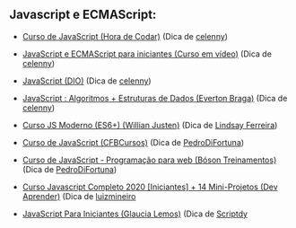 
## Javascript e ECMAScript:


- [Curso de JavaScript (Hora de Codar)](https://www.youtube.com/playlist?list=PLnDvRpP8BneysKU8KivhnrVaKpILD3gZ6) (Dica de [celenny](https://github.com/celenny))

- [JavaScript e ECMAScript para iniciantes (Curso em vídeo)](https://www.youtube.com/watch?v=1-w1RfGIov4&list=PLHz_AreHm4dlsK3Nr9GVvXCbpQyHQl1o1) (Dica de [celenny](https://github.com/celenny))

- [JavaScript (DIO)](https://web.dio.me/browse?editorial=f0e3024b-5d04-40bc-82ee-815904eeee8c&page=1) (Dica de [celenny](https://github.com/celenny))

- [JavaScript : Algoritmos + Estruturas de Dados (Everton Braga)](https://www.youtube.com/playlist?list=PLpfKv2Mn_c-HTFozSx8iplzzBlQJnPs2j) (Dica de [celenny](https://github.com/celenny))

- [Curso JS Moderno (ES6+) (Willian Justen)](https://www.youtube.com/playlist?list=PLlAbYrWSYTiPQ1BE8klOtheBC0mtL3hEi) (Dica de [Lindsay Ferreira](https://github.com/linferreira))

- [Curso de JavaScript (CFBCursos)](https://www.youtube.com/watch?v=E4DBTqgxHGM&list=PLx4x_zx8csUg_AxxbVWHEyAJ6cBdsYc0T) (Dica de [PedroDiFortuna](https://github.com/PedroDiFortuna))

- [Curso de JavaScript - Programação para web (Bóson Treinamentos)](https://www.youtube.com/watch?v=BL8yf44GnXs&list=PLucm8g_ezqNrXkDWHtgvtU9RGuauEs_xz) (Dica de [PedroDiFortuna](https://github.com/PedroDiFortuna))

- [Curso Javascript Completo 2020 [Iniciantes] + 14 Mini-Projetos (Dev Aprender)](https://youtu.be/i6Oi-YtXnAU) (Dica de [luizmineiro](https://github.com/luizmineiro)

- [JavaScript Para Iniciantes (Glaucia Lemos)](https://www.youtube.com/playlist?list=PLb2HQ45KP0WsFop0pItGSUYl6baYjKEye) (Dica de [Scriptdy](https://github.com/scriptdy)
